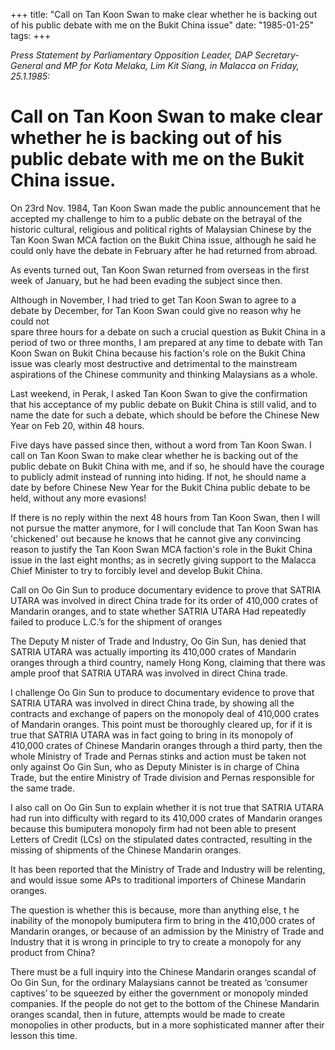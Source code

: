 +++ 
title: "Call on Tan Koon Swan to make clear whether he is backing out of his public debate with me on the Bukit China issue"
date: "1985-01-25"
tags:
+++

_Press Statement by Parliamentary Opposition Leader, DAP Secretary-General and MP for Kota Melaka, Lim Kit Siang, in Malacca on Friday, 25.1.1985:_

# Call on Tan Koon Swan to make clear whether he is backing out of his public debate with me on the Bukit China issue.

On 23rd Nov. 1984, Tan Koon Swan made the public announcement that
he accepted my challenge to him to a public debate on the betrayal of the
historic cultural, religious and political rights of Malaysian Chinese by</u>
the Tan Koon Swan MCA faction on the Bukit China issue, although he said he
could only have the debate in February after he had returned from abroad.

As events turned out, Tan Koon Swan returned from overseas in the 
first week of January, but he had been evading the subject since then.

Although in November, I had tried to get Tan Koon Swan to agree to 
a debate by December, for Tan Koon Swan could give no reason why he could not  
spare three hours for a debate on such a crucial question as Bukit China in
a period of two or three months, I am prepared at any time to debate with 
Tan Koon Swan on Bukit China because his faction's role on the Bukit China 
issue was clearly most destructive and detrimental to the mainstream aspirations 
of the Chinese community and thinking Malaysians as a whole.

Last weekend, in Perak, I asked Tan Koon Swan to give the confirmation
that his acceptance of my public debate on Bukit China is still valid, and to
name the date for such a debate, which should be before the Chinese New Year on
Feb 20, within 48 hours.

Five days have passed since then, without a word from Tan Koon Swan. 
I call on Tan Koon Swan to make clear whether he is backing out of the
public debate on Bukit China with me, and if so, he should have the courage 
to publicly admit instead of running into hiding. If not, he should name a date
by before Chinese New Year for the Bukit China public debate to be held, without
any more evasions!

If there is no reply within the next 48 hours from Tan Koon Swan,
then I will not pursue the matter anymore, for I will conclude that Tan Koon
Swan has 'chickened' out because he knows that he cannot give any convincing
reason to justify the Tan Koon Swan MCA faction's role in the Bukit China issue
in the last eight months; as in secretly giving support to the Malacca Chief
Minister to try to forcibly level and develop Bukit China.

Call on Oo Gin Sun to produce documentary evidence to prove that
SATRIA UTARA was involved in direct China trade for its order of
410,000 crates of Mandarin oranges, and to state whether SATRIA UTARA
Had repeatedly failed to produce L.C.’s for the shipment of oranges

The Deputy M nister of Trade and Industry, Oo Gin Sun, has denied that
SATRIA UTARA was actually importing its 410,000 crates of Mandarin oranges
through a third country, namely Hong Kong, claiming that there was ample
proof that SATRIA UTARA was involved in direct China trade.

I challenge Oo Gin Sun to produce to documentary evidence to prove
that SATRIA UTARA was involved in direct China trade, by showing all the 
contracts and exchange of papers on the monopoly deal of 410,000 crates of
Mandarin oranges. This point must be thoroughly cleared up, for if it is
true that SATRIA UTARA was in fact going to bring in its monopoly of 410,000
crates of Chinese Mandarin oranges through a third party, then the whole
Ministry of Trade and Pernas stinks and action must be taken 
not only against Oo Gin Sun, who as Deputy Minister is in charge
of China Trade, but the entire Ministry of Trade division and Pernas responsible
for the same trade.

I also call on Oo Gin Sun to explain whether it is not true that SATRIA
UTARA had run into difficulty with regard to its 410,000 crates of Mandarin oranges
because this bumiputera monopoly firm had not been able to present Letters of Credit
(LCs) on the stipulated dates contracted, resulting in the missing of shipments
of the Chinese Mandarin oranges.

It has been reported that the Ministry of Trade and Industry will be
relenting, and would issue some APs to traditional importers of Chinese Mandarin
oranges.

The question is whether this is because, more than anything else, t
he inability of the monopoly bumiputera firm to bring in the 410,000 crates 
of Mandarin oranges, or because of an admission by the Ministry of Trade and 
Industry that it is wrong in principle to try to create a monopoly for any 
product from China?

There must be a full inquiry into the Chinese Mandarin oranges
scandal of Oo Gin Sun, for the ordinary Malaysians cannot be treated as
‘consumer captives’ to be squeezed by either the government or monopoly minded
companies. If the people do not get to the bottom of the Chinese Mandarin
oranges scandal, then in future, attempts would be made to create
monopolies in other products, but in a more sophisticated manner after 
their lesson this time.
 
